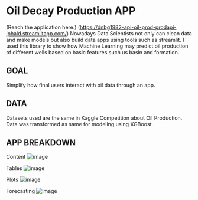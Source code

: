 # Oil Decay Production APP
(Reach the application here.) (https://dnbg1982-api-oil-prod-prodapi-iphald.streamlitapp.com/)
Nowadays Data Scientists not only can clean data and make models but also build data apps using tools such as streamlit. I used this library to show how Machine Learning may predict oil production of different wells based on basic features such us basin and formation. 

GOAL
------------------------------------------------------------------------------------------------------------------------------
Simplify how final users interact with oil data through an app.

DATA
-------------------------------------------------------------------------------------------------------------------------------
Datasets used are the same in Kaggle Competition about Oil Production. Data was transformed as same for modeling using XGBoost.

APP BREAKDOWN
-------------------------------------------------------------------------------------------------------------------------------
Content
![image](https://user-images.githubusercontent.com/100526221/208527060-c9947925-c867-4bcf-83d9-681f0926cb30.png)

Tables
![image](https://user-images.githubusercontent.com/100526221/208527463-51384f9f-c142-4eff-8c5d-37cdced3c0fd.png)

Plots
![image](https://user-images.githubusercontent.com/100526221/208527562-47133499-0c6e-42c8-9390-e3116cc9e946.png)

Forecasting
![image](https://user-images.githubusercontent.com/100526221/208527767-5ba97d38-843a-4a4e-8d1b-3abcc7b7a6d9.png)
